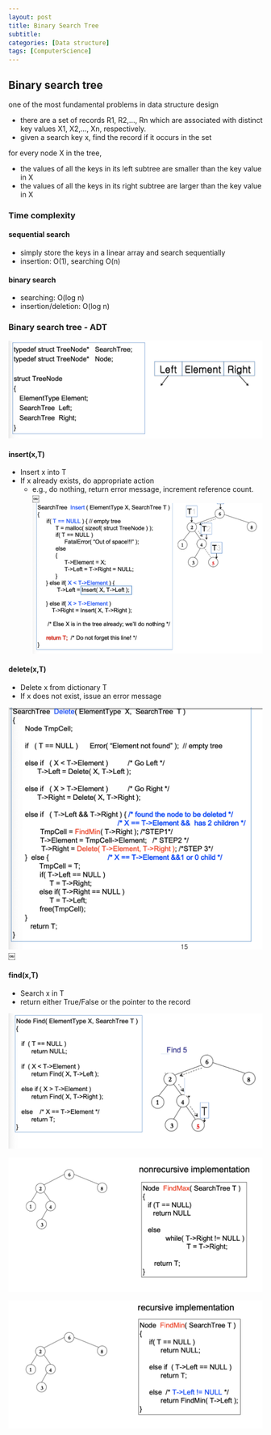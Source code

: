 ```yaml
---
layout: post
title: Binary Search Tree
subtitle: 
categories: [Data structure]
tags: [ComputerScience]
---
```


## Binary search tree

one of the most fundamental problems in data structure design 
- there are a set of records R1, R2,..., Rn which are associated with distinct key values X1, X2,..., Xn, respectively. 
- given a search key x, find the record if it occurs in the set 


for every node X in the tree, 
- the values of all the keys in its left subtree are smaller than the key value in X 
- the values of all the keys in its right subtree are larger than the key value in X 

### Time complexity

#### sequential search
- simply store the keys in a linear array and search sequentially 
- insertion: O(1), searching O(n) 

#### binary search
- searching: O(log n)
- insertion/deletion: O(log n) 

### Binary search tree - ADT

![6.1](/assets/images/data_structure/6.1.png)

#### insert(x,T)
- Insert x into T
- If x already exists, do appropriate action
    - e.g., do nothing, return error message, increment reference count.
￼
![6.2](/assets/images/data_structure/6.2.png)

#### delete(x,T)
- Delete x from dictionary T 
- If x does not exist, issue an error message 

![6.3](/assets/images/data_structure/6.3.png)￼

#### find(x,T)
- Search x in T
- return either True/False or the pointer to the record 

![6.4](/assets/images/data_structure/6.4.png)

![6.5](/assets/images/data_structure/6.5.png)

![6.6](/assets/images/data_structure/6.6.png)